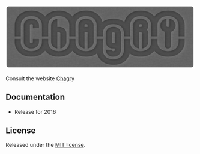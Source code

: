![logo](img/logo.jpg)

Consult the website [Chagry](http://chagry.fr/)

## Documentation

* Release for 2016

## License

Released under the [ MIT license](http://opensource.org/licenses/mit-license.php).